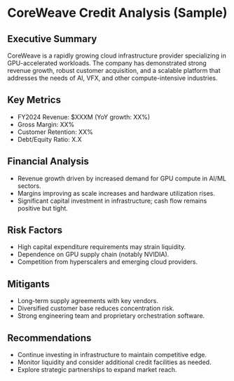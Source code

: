 # CoreWeave Credit Analysis (Sample)

## Executive Summary
CoreWeave is a rapidly growing cloud infrastructure provider specializing in GPU-accelerated workloads. The company has demonstrated strong revenue growth, robust customer acquisition, and a scalable platform that addresses the needs of AI, VFX, and other compute-intensive industries.

## Key Metrics
- FY2024 Revenue: $XXXM (YoY growth: XX%)
- Gross Margin: XX%
- Customer Retention: XX%
- Debt/Equity Ratio: X.X

## Financial Analysis
- Revenue growth driven by increased demand for GPU compute in AI/ML sectors.
- Margins improving as scale increases and hardware utilization rises.
- Significant capital investment in infrastructure; cash flow remains positive but tight.

## Risk Factors
- High capital expenditure requirements may strain liquidity.
- Dependence on GPU supply chain (notably NVIDIA).
- Competition from hyperscalers and emerging cloud providers.

## Mitigants
- Long-term supply agreements with key vendors.
- Diversified customer base reduces concentration risk.
- Strong engineering team and proprietary orchestration software.

## Recommendations
- Continue investing in infrastructure to maintain competitive edge.
- Monitor liquidity and consider additional credit facilities as needed.
- Explore strategic partnerships to expand market reach.
